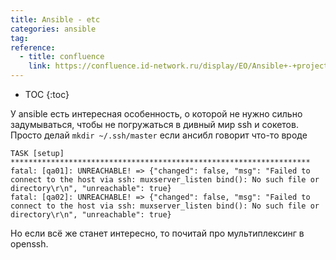 ```yaml
---
title: Ansible - etc
categories: ansible
tag: 
reference:
  - title: confluence
    link: https://confluence.id-network.ru/display/EO/Ansible+-+projects
---
```


* TOC 
{:toc}

<!-- ------------------------------------------------------------- -->

У ansible есть интересная особенность, о которой не нужно сильно задумываться, чтобы не погружаться в дивный мир ssh и сокетов. Просто делай ```mkdir ~/.ssh/master``` если ансибл говорит что-то вроде

<pre><code class="shell">TASK [setup] *******************************************************************
fatal: [qa01]: UNREACHABLE! => {"changed": false, "msg": "Failed to connect to the host via ssh: muxserver_listen bind(): No such file or directory\r\n", "unreachable": true}
fatal: [qa02]: UNREACHABLE! => {"changed": false, "msg": "Failed to connect to the host via ssh: muxserver_listen bind(): No such file or directory\r\n", "unreachable": true}
</code></pre>

Но если всё же станет интересно, то почитай про мультиплексинг в openssh.

<!-- ------------------------------------------------------------- -->
